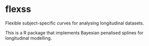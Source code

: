 # flexss
Flexible subject-specific curves for analysing longitudinal datasets.

This is a R package that implements Bayesian penalised splines for longitudinal modelling.
